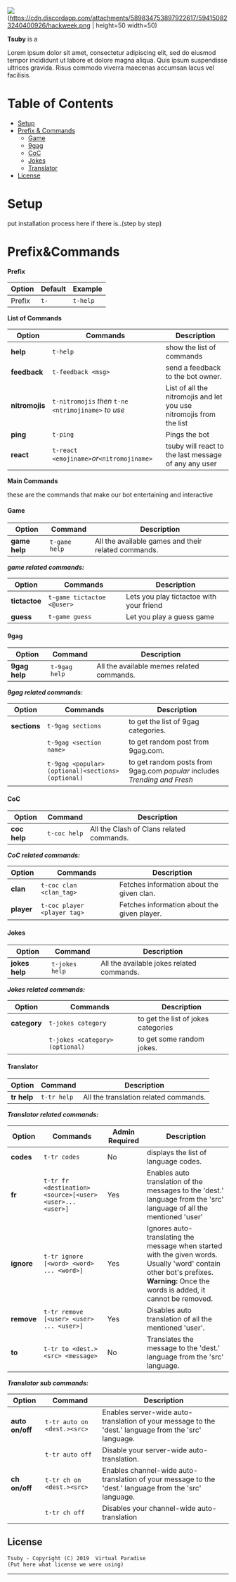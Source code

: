 ![](https://cdn.discordapp.com/attachments/407833078187294721/594069187106832385/introduction.png) (https://cdn.discordapp.com/attachments/589834753897922617/594150823240400926/hackweek.png | height=50 width=50)

**Tsuby** is a 

Lorem ipsum dolor sit amet, consectetur adipiscing elit, sed do eiusmod tempor incididunt ut labore et dolore magna aliqua. Quis ipsum suspendisse ultrices gravida. Risus commodo viverra maecenas accumsan lacus vel facilisis. 


# Table of Contents

- [Setup](#Setup)
- [Prefix & Commands](#PrefixCommands)
    - [Game](#Game)
    - [9gag](#9gag)
    - [CoC](#CoC)
    - [Jokes](#Jokes)
    - [Translator](#Translator)
- [License](#License)


# Setup

 put installation process here if there is..(step by step)
 

# Prefix&Commands

**Prefix**

|Option|Default|Example|
|------|-------|-----------|
| Prefix|`t-`|`t-help`| 
 
**List of Commands**

|Option|Commands|Description|
|------|-------|-----------|
|**help**|`t-help`| show the list of commands|
|**feedback**|`t-feedback <msg>`|send a feedback to the bot owner.|
|**nitromojis**|`t-nitromojis` _then_ `t-ne <ntrimojiname>` _to use_ | List of all the nitromojis and let you use nitromojis from the list |
|**ping**|`t-ping`|Pings the bot|
|**react**|`t-react <emojiname>`_or_`<nitromojiname>` | tsuby will react to the last message of any any user|

**Main Commands**

these are the commands that make our bot entertaining and interactive

#### Game
|Option|Command|Description|
|------|-------|-----------|
|**game help**|`t-game help`| All the available games and their related commands.|

***game related commands:***

|Option|Commands|Description|
|------|-------|-----------|
|**tictactoe**|`t-game tictactoe <@user>`| Lets you play tictactoe with your friend|
|**guess**|`t-game guess` | Let you play a guess game |

#### 9gag
|Option|Command|Description|
|------|-------|-----------|
|**9gag help**|`t-9gag help`| All the available memes related commands.|

***9gag related commands:***

|Option|Commands|Description|
|------|-------|-----------|
|**sections**|`t-9gag sections`| to get the list of 9gag categories.|
||`t-9gag <section name>`| to get random post from 9gag.com.|
||`t-9gag <popular>(optional)<sections>(optional)`| to get random posts from 9gag.com _popular_ includes _Trending and Fresh_|

#### CoC
|Option|Command|Description|
|------|-------|-----------|
|**coc help**|`t-coc help`|  All the Clash of Clans related commands.|

***CoC related commands:***

|Option|Commands|Description|
|------|-------|-----------|
|**clan**|`t-coc clan <clan_tag>`| Fetches information about the given clan.|
|**player**|`t-coc player <player tag>`| Fetches information about the given player.|

#### Jokes
|Option|Command|Description|
|------|-------|-----------|
|**jokes help**|`t-jokes help`|All the available jokes related commands.|

***Jokes related commands:***

|Option|Commands|Description|
|------|-------|-----------|
|**category**|`t-jokes category`| to get the list of jokes categories
||`t-jokes <category>(optional)`| to get some random jokes.

#### Translator
|Option|Command|Description|
|------|-------|-----------|
|**tr help**|`t-tr help`|All the translation related commands.|

***Translator related commands:***

|Option|Commands|Admin Required| Description|
|------|-------|--------|-----------|
|**codes**|`t-tr codes`| No|displays the list of language codes.|
|**fr**|`t-tr fr <destination><source>[<user><user>...<user>]`|Yes| Enables auto translation of the messages to the 'dest.' language from the 'src' language of all the mentioned 'user'|
|**ignore** | `t-tr ignore [<word> <word> ... <word>]`|Yes|Ignores auto-translating the message when started with the given words. Usually 'word' contain other bot's prefixes. **Warning:** Once the words is added, it cannot be removed.|
|**remove**|`t-tr remove [<user> <user> ... <user>]`|Yes|Disables auto translation of all the mentioned 'user'.|
|**to**| `t-tr to <dest.> <src> <message>`|No| Translates the message to the 'dest.' language from the 'src' language.|

***Translator sub commands:***

|Option|Command|Description|
|------|-------|-----------|
|**auto on/off**|`t-tr auto on <dest.><src>`|Enables server-wide auto-translation of your message to the 'dest.' language from the 'src' language.|
||`t-tr auto off` | Disable your server-wide auto-translation.|
|**ch on/off**| `t-tr ch on <dest.><src>`|  Enables channel-wide auto-translation of your message to the 'dest.' language from the 'src' language.|
||`t-tr ch off`| Disables your channel-wide auto-translation|

## License


    Tsuby - Copyright (C) 2019  Virtual Paradise
    (Put here what license we were using)
----


